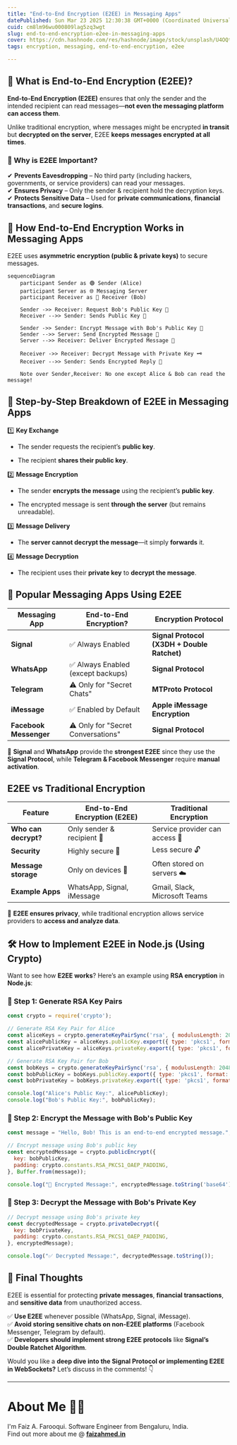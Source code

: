 ```yaml
---
title: "End-to-End Encryption (E2EE) in Messaging Apps"
datePublished: Sun Mar 23 2025 12:30:38 GMT+0000 (Coordinated Universal Time)
cuid: cm8lm96wu000809lag5zq3wgt
slug: end-to-end-encryption-e2ee-in-messaging-apps
cover: https://cdn.hashnode.com/res/hashnode/image/stock/unsplash/U4OQtFxJM5c/upload/e0e61fb890d672040f183b4ceb67da98.jpeg
tags: encryption, messaging, end-to-end-encryption, e2ee

---
```


## **🧐 What is End-to-End Encryption (E2EE)?**

**End-to-End Encryption (E2EE)** ensures that only the sender and the intended recipient can read messages—**not even the messaging platform can access them**.

Unlike traditional encryption, where messages might be encrypted **in transit** but **decrypted on the server**, E2EE **keeps messages encrypted at all times**.

### **🔹 Why is E2EE Important?**

✔ **Prevents Eavesdropping** – No third party (including hackers, governments, or service providers) can read your messages.  
✔ **Ensures Privacy** – Only the sender & recipient hold the decryption keys.  
✔ **Protects Sensitive Data** – Used for **private communications**, **financial transactions**, and **secure logins**.

## **🔑 How End-to-End Encryption Works in Messaging Apps**

E2EE uses **asymmetric encryption (public & private keys)** to secure messages.

```mermaid
sequenceDiagram
    participant Sender as 🟢 Sender (Alice)
    participant Server as 🌐 Messaging Server
    participant Receiver as 🔵 Receiver (Bob)

    Sender ->> Receiver: Request Bob's Public Key 🔑
    Receiver -->> Sender: Sends Public Key 📩
    
    Sender ->> Sender: Encrypt Message with Bob's Public Key 🔏
    Sender -->> Server: Send Encrypted Message 🚀
    Server -->> Receiver: Deliver Encrypted Message 🔐
    
    Receiver ->> Receiver: Decrypt Message with Private Key 🗝️
    Receiver -->> Sender: Sends Encrypted Reply 📨
    
    Note over Sender,Receiver: No one except Alice & Bob can read the message!
```

## **📌 Step-by-Step Breakdown of E2EE in Messaging Apps**

1️⃣ **Key Exchange**

* The sender requests the recipient’s **public key**.
    
* The recipient **shares their public key**.
    

2️⃣ **Message Encryption**

* The sender **encrypts the message** using the recipient’s **public key**.
    
* The encrypted message is sent **through the server** (but remains unreadable).
    

3️⃣ **Message Delivery**

* The **server cannot decrypt the message**—it simply **forwards** it.
    

4️⃣ **Message Decryption**

* The recipient uses their **private key** to **decrypt the message**.
    

## **🔹 Popular Messaging Apps Using E2EE**

| **Messaging App** | **End-to-End Encryption?** | **Encryption Protocol** |
| --- | --- | --- |
| **Signal** | ✅ Always Enabled | **Signal Protocol (X3DH + Double Ratchet)** |
| **WhatsApp** | ✅ Always Enabled (except backups) | **Signal Protocol** |
| **Telegram** | ⚠️ Only for "Secret Chats" | **MTProto Protocol** |
| **iMessage** | ✅ Enabled by Default | **Apple iMessage Encryption** |
| **Facebook Messenger** | ⚠️ Only for "Secret Conversations" | **Signal Protocol** |

📌 **Signal** and **WhatsApp** provide the **strongest E2EE** since they use the **Signal Protocol**, while **Telegram & Facebook Messenger** require **manual activation**.

## **E2EE vs Traditional Encryption**

| **Feature** | **End-to-End Encryption (E2EE)** | **Traditional Encryption** |
| --- | --- | --- |
| **Who can decrypt?** | Only sender & recipient 🔑 | Service provider can access 🏢 |
| **Security** | Highly secure 🔐 | Less secure 🔓 |
| **Message storage** | Only on devices 📱 | Often stored on servers ☁️ |
| **Example Apps** | WhatsApp, Signal, iMessage | Gmail, Slack, Microsoft Teams |

📌 **E2EE ensures privacy**, while traditional encryption allows service providers to **access and analyze data**.

## **🛠️ How to Implement E2EE in Node.js (Using Crypto)**

Want to see how **E2EE works**? Here’s an example using **RSA encryption** in **Node.js**:

### **📌 Step 1: Generate RSA Key Pairs**

```javascript
const crypto = require('crypto');

// Generate RSA Key Pair for Alice
const aliceKeys = crypto.generateKeyPairSync('rsa', { modulusLength: 2048 });
const alicePublicKey = aliceKeys.publicKey.export({ type: 'pkcs1', format: 'pem' });
const alicePrivateKey = aliceKeys.privateKey.export({ type: 'pkcs1', format: 'pem' });

// Generate RSA Key Pair for Bob
const bobKeys = crypto.generateKeyPairSync('rsa', { modulusLength: 2048 });
const bobPublicKey = bobKeys.publicKey.export({ type: 'pkcs1', format: 'pem' });
const bobPrivateKey = bobKeys.privateKey.export({ type: 'pkcs1', format: 'pem' });

console.log("Alice's Public Key:", alicePublicKey);
console.log("Bob's Public Key:", bobPublicKey);
```

### **📌 Step 2: Encrypt the Message with Bob's Public Key**

```javascript
const message = "Hello, Bob! This is an end-to-end encrypted message.";

// Encrypt message using Bob's public key
const encryptedMessage = crypto.publicEncrypt({
  key: bobPublicKey,
  padding: crypto.constants.RSA_PKCS1_OAEP_PADDING,
}, Buffer.from(message));

console.log("🔐 Encrypted Message:", encryptedMessage.toString('base64'));
```

### **📌 Step 3: Decrypt the Message with Bob's Private Key**

```javascript
// Decrypt message using Bob's private key
const decryptedMessage = crypto.privateDecrypt({
  key: bobPrivateKey,
  padding: crypto.constants.RSA_PKCS1_OAEP_PADDING,
}, encryptedMessage);

console.log("✅ Decrypted Message:", decryptedMessage.toString());
```

## **🚀 Final Thoughts**

E2EE is essential for protecting **private messages**, **financial transactions**, and **sensitive data** from unauthorized access.

✅ **Use E2EE** whenever possible (WhatsApp, Signal, iMessage).  
✅ **Avoid storing sensitive chats on non-E2EE platforms** (Facebook Messenger, Telegram by default).  
✅ **Developers should implement strong E2EE protocols** like **Signal’s Double Ratchet Algorithm**.

Would you like a **deep dive into the Signal Protocol or implementing E2EE in WebSockets?** Let’s discuss in the comments! 👇

---

# **About Me 👨‍💻**

I'm Faiz A. Farooqui. Software Engineer from Bengaluru, India.  
Find out more about me @ [**faizahmed.in**](http://faizahmed.in/)